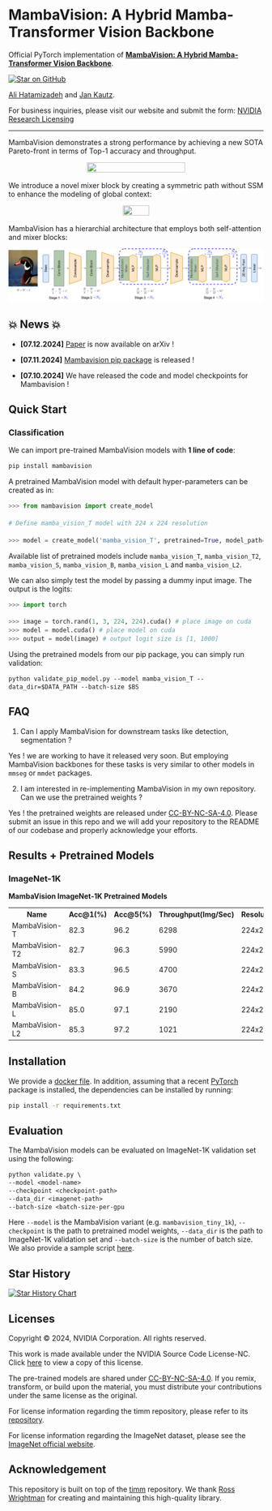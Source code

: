 # MambaVision: A Hybrid Mamba-Transformer Vision Backbone

Official PyTorch implementation of [**MambaVision: A Hybrid Mamba-Transformer Vision Backbone**](https://arxiv.org/abs/2407.08083).


[![Star on GitHub](https://img.shields.io/github/stars/NVlabs/MambaVision.svg?style=social)](https://github.com/NVlabs/MambaVision/stargazers)

[Ali Hatamizadeh](https://research.nvidia.com/person/ali-hatamizadeh) and
[Jan Kautz](https://jankautz.com/). 

For business inquiries, please visit our website and submit the form: [NVIDIA Research Licensing](https://www.nvidia.com/en-us/research/inquiries/)

--- 

MambaVision demonstrates a strong performance by achieving a new SOTA Pareto-front in
terms of Top-1 accuracy and throughput. 

<p align="center">
<img src="https://github.com/NVlabs/MambaVision/assets/26806394/79dcf841-3966-4b77-883d-76cd5e1d4320" width=62% height=62% 
class="center">
</p>

We introduce a novel mixer block by creating a symmetric path without SSM to enhance the modeling of global context: 


<p align="center">
<img src="https://github.com/NVlabs/MambaVision/assets/26806394/295c0984-071e-4c84-b2c8-9059e2794182" width=32% height=32% 
class="center">
</p>



MambaVision has a hierarchial architecture that employs both self-attention and mixer blocks:

![teaser](./mambavision/assets/arch.png)


## 💥 News 💥

- **[07.12.2024]** [Paper](https://arxiv.org/abs/2407.08083) is now available on arXiv !

- **[07.11.2024]** [Mambavision pip package](https://pypi.org/project/mambavision/) is released !

- **[07.10.2024]** We have released the code and model checkpoints for Mambavision !

## Quick Start

### Classification

We can import pre-trained MambaVision models with **1 line of code**:

```bash
pip install mambavision
```

A pretrained MambaVision model with default hyper-parameters can be created as in:

```python
>>> from mambavision import create_model

# Define mamba_vision_T model with 224 x 224 resolution

>>> model = create_model('mamba_vision_T', pretrained=True, model_path="/tmp/mambavision_tiny_1k.pth.tar")
```

Available list of pretrained models include `mamba_vision_T`, `mamba_vision_T2`, `mamba_vision_S`, `mamba_vision_B`, `mamba_vision_L` and `mamba_vision_L2`.  

We can also simply test the model by passing a dummy input image. The output is the logits:

```python
>>> import torch

>>> image = torch.rand(1, 3, 224, 224).cuda() # place image on cuda
>>> model = model.cuda() # place model on cuda
>>> output = model(image) # output logit size is [1, 1000]
```

Using the pretrained models from our pip package, you can simply run validation:

```
python validate_pip_model.py --model mamba_vision_T --data_dir=$DATA_PATH --batch-size $BS 
``` 
## FAQ

1. Can I apply MambaVision for downstream tasks like detection, segmentation ? 

Yes ! we are working to have it released very soon. But employing MambaVision backbones for these tasks is very similar to other models in `mmseg` or `mmdet` packages.

2. I am interested in re-implementing MambaVision in my own repository. Can we use the pretrained weights ? 

Yes ! the pretrained weights are released under [CC-BY-NC-SA-4.0](https://creativecommons.org/licenses/by-nc-sa/4.0/). Please submit an issue in this repo and we will add your repository to the README of our codebase and properly acknowledge your efforts. 

## Results + Pretrained Models

### ImageNet-1K
**MambaVision ImageNet-1K Pretrained Models**

<table>
  <tr>
    <th>Name</th>
    <th>Acc@1(%)</th>
    <th>Acc@5(%)</th>
    <th>Throughput(Img/Sec)</th>
    <th>Resolution</th>
    <th>#Params(M)</th>
    <th>FLOPs(G)</th>
    <th>Download</th>
  </tr>

<tr>
    <td>MambaVision-T</td>
    <td>82.3</td>
    <td>96.2</td>
    <td>6298</td>
    <td>224x224</td>
    <td>31.8</td>
    <td>4.4</td>
    <td><a href="https://drive.google.com/file/d/1zE8czwSTG5ogcsb93A95o_F3rlYf8R1G/view?usp=sharing">model</a></td>
</tr>

<tr>
    <td>MambaVision-T2</td>
    <td>82.7</td>
    <td>96.3</td>
    <td>5990</td>
    <td>224x224</td>
    <td>35.1</td>
    <td>5.1</td>
    <td><a href="https://drive.google.com/file/d/1KNJVRRBUSqOq7ZxqH1mDth4wWL5f1SFq/view?usp=sharing">model</a></td>
</tr>

<tr>
    <td>MambaVision-S</td>
    <td>83.3</td>
    <td>96.5</td>
    <td>4700</td>
    <td>224x224</td>
    <td>50.1</td>
    <td>7.5</td>
    <td><a href="https://drive.google.com/file/d/1XoSctKJgRI6OMmYmdKOoTzvnoOtfqI64/view?usp=sharing">model</a></td>
</tr>

<tr>
    <td>MambaVision-B</td>
    <td>84.2</td>
    <td>96.9</td>
    <td>3670</td>
    <td>224x224</td>
    <td>97.7</td>
    <td>15.0</td>
    <td><a href="https://drive.google.com/file/d/1wR2UeFzSmNjrC3jqJgp4IOGvYhlO9QYw/view?usp=sharing">model</a></td>
</tr>

<tr>
    <td>MambaVision-L</td>
    <td>85.0</td>
    <td>97.1</td>
    <td>2190</td>
    <td>224x224</td>
    <td>227.9</td>
    <td>34.9</td>
    <td><a href="https://drive.google.com/file/d/1YfA9K_ZbZcoLCif-ltLWCvj2pQCvb4bJ/view?usp=sharing">model</a></td>
</tr>

<tr>
    <td>MambaVision-L2</td>
    <td>85.3</td>
    <td>97.2</td>
    <td>1021</td>
    <td>224x224</td>
    <td>241.5</td>
    <td>37.5</td>
    <td><a href="https://drive.google.com/file/d/1fw1bo_oNtIImScW38DFJIPKnRt6GrlS9/view?usp=sharing">model</a></td>
</tr>

</table>

## Installation

We provide a [docker file](./Dockerfile). In addition, assuming that a recent [PyTorch](https://pytorch.org/get-started/locally/) package is installed, the dependencies can be installed by running:

```bash
pip install -r requirements.txt
```

## Evaluation

The MambaVision models can be evaluated on ImageNet-1K validation set using the following: 

```
python validate.py \
--model <model-name>
--checkpoint <checkpoint-path>
--data_dir <imagenet-path>
--batch-size <batch-size-per-gpu
``` 

Here `--model` is the MambaVision variant (e.g. `mambavision_tiny_1k`), `--checkpoint` is the path to pretrained model weights, `--data_dir` is the path to ImageNet-1K validation set and `--batch-size` is the number of batch size. We also provide a sample script [here](./mambavision/validate.sh). 


## Star History

[![Star History Chart](https://api.star-history.com/svg?repos=NVlabs/MambaVision&type=Date)](https://star-history.com/#NVlabs/MambaVision&Date)


## Licenses

Copyright © 2024, NVIDIA Corporation. All rights reserved.

This work is made available under the NVIDIA Source Code License-NC. Click [here](LICENSE) to view a copy of this license.

The pre-trained models are shared under [CC-BY-NC-SA-4.0](https://creativecommons.org/licenses/by-nc-sa/4.0/). If you remix, transform, or build upon the material, you must distribute your contributions under the same license as the original.

For license information regarding the timm repository, please refer to its [repository](https://github.com/rwightman/pytorch-image-models).

For license information regarding the ImageNet dataset, please see the [ImageNet official website](https://www.image-net.org/). 

## Acknowledgement
This repository is built on top of the [timm](https://github.com/huggingface/pytorch-image-models) repository. We thank [Ross Wrightman](https://rwightman.com/) for creating and maintaining this high-quality library.  
